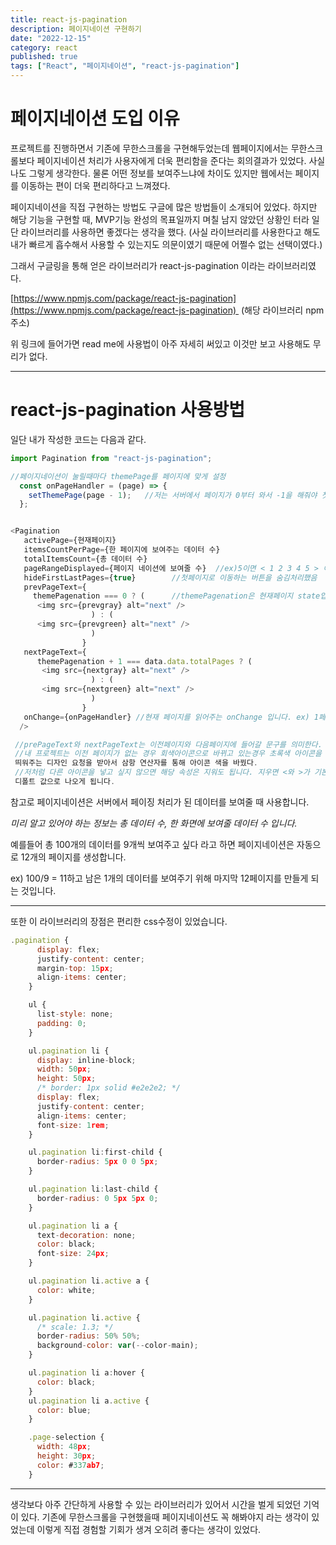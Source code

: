 ```yaml
---
title: react-js-pagination
description: 페이지네이션 구현하기
date: "2022-12-15"
category: react
published: true
tags: ["React", "페이지네이션", "react-js-pagination"]
---
```


# 페이지네이션 도입 이유

프로젝트를 진행하면서 기존에 무한스크롤을 구현해두었는데 웹페이지에서는 무한스크롤보다 페이지네이션 처리가 사용자에게 더욱 편리함을 준다는 회의결과가 있었다. 사실 나도 그렇게 생각한다. 물론 어떤 정보를 보여주느냐에 차이도 있지만 웹에서는 페이지를 이동하는 편이 더욱 편리하다고 느껴졌다. </br>

페이지네이션을 직접 구현하는 방법도 구글에 많은 방법들이 소개되어 있었다. 하지만 해당 기능을 구현할 때, MVP기능 완성의 목표일까지 며칠 남지 않았던 상황인 터라 일단 라이브러리를 사용하면 좋겠다는 생각을 했다. (사실 라이브러리를 사용한다고 해도 내가 빠르게 흡수해서 사용할 수 있는지도 의문이였기 때문에 어쩔수 없는 선택이였다.) </br>

그래서 구글링을 통해 얻은 라이브러리가 react-js-pagination 이라는 라이브러리였다. </br>

[https://www.npmjs.com/package/react-js-pagination](https://www.npmjs.com/package/react-js-pagination)  (해당 라이브러리 npm주소) </br>

위 링크에 들어가면 read me에 사용법이 아주 자세히 써있고 이것만 보고 사용해도 무리가 없다.

---

# react-js-pagination 사용방법

일단 내가 작성한 코드는 다음과 같다.

```javascript
import Pagination from "react-js-pagination";

//페이지네이션이 눌릴때마다 themePage를 페이지에 맞게 설정
  const onPageHandler = (page) => {
    setThemePage(page - 1);   //저는 서버에서 페이지가 0부터 와서 -1을 해줘야 첫페이지를 불러올 수 있었습니다.)
  };


<Pagination
   activePage={현재페이지}
   itemsCountPerPage={한 페이지에 보여주는 데이터 수}
   totalItemsCount={총 데이터 수}
   pageRangeDisplayed={페이지 네이션에 보여줄 수}  //ex)5이면 < 1 2 3 4 5 > 이런 형태
   hideFirstLastPages={true}        //첫페이지로 이동하는 버튼을 숨김처리했음
   prevPageText={
     themePagenation === 0 ? (      //themePagenation은 현재페이지 state입니다.
      <img src={prevgray} alt="next" />
                  ) : (
      <img src={prevgreen} alt="next" />
                  )
                }
   nextPageText={
      themePagenation + 1 === data.data.totalPages ? (
       <img src={nextgray} alt="next" />
                  ) : (
       <img src={nextgreen} alt="next" />
                  )
                }
   onChange={onPageHandler} //현재 페이지를 읽어주는 onChange 입니다. ex) 1페이지는 1을 반환합니다.
  />

 //prePageText와 nextPageText는 이전페이지와 다음페이지에 들어갈 문구를 의미한다.
 //내 프로젝트는 이전 페이지가 없는 경우 회색아이콘으로 바뀌고 있는경우 초록색 아이콘을
 띄워주는 디자인 요청을 받아서 삼항 연산자를 통해 아이콘 색을 바꿨다.
 //저처럼 다른 아이콘을 넣고 싶지 않으면 해당 속성은 지워도 됩니다. 지우면 <와 >가 기본
 디폴트 값으로 나오게 됩니다.
```

참고로 페이지네이션은 서버에서 페이징 처리가 된 데이터를 보여줄 때 사용합니다.</br>

_미리 알고 있어야 하는 정보는 총 데이터 수, 한 화면에 보여줄 데이터 수 입니다._ </br>

예를들어 총 100개의 데이터를 9개씩 보여주고 싶다 라고 하면 페이지네이션은 자동으로 12개의 페이지를 생성합니다.</br>

ex) 100/9 = 11하고 남은 1개의 데이터를 보여주기 위해 마지막 12페이지를 만들게 되는 것입니다.</br>

---

또한 이 라이브러리의 장점은 편리한 css수정이 있었습니다.

```javascript
.pagination {
      display: flex;
      justify-content: center;
      margin-top: 15px;
      align-items: center;
    }

    ul {
      list-style: none;
      padding: 0;
    }

    ul.pagination li {
      display: inline-block;
      width: 50px;
      height: 50px;
      /* border: 1px solid #e2e2e2; */
      display: flex;
      justify-content: center;
      align-items: center;
      font-size: 1rem;
    }

    ul.pagination li:first-child {
      border-radius: 5px 0 0 5px;
    }

    ul.pagination li:last-child {
      border-radius: 0 5px 5px 0;
    }

    ul.pagination li a {
      text-decoration: none;
      color: black;
      font-size: 24px;
    }

    ul.pagination li.active a {
      color: white;
    }

    ul.pagination li.active {
      /* scale: 1.3; */
      border-radius: 50% 50%;
      background-color: var(--color-main);
    }

    ul.pagination li a:hover {
      color: black;
    }
    ul.pagination li a.active {
      color: blue;
    }

    .page-selection {
      width: 48px;
      height: 30px;
      color: #337ab7;
    }
```

---

생각보다 아주 간단하게 사용할 수 있는 라이브러리가 있어서 시간을 벌게 되었던 기억이 있다. 기존에 무한스크롤을 구현했을때 페이지네이션도 꼭 해봐야지 라는 생각이 있었는데 이렇게 직접 경험할 기회가 생겨 오히려 좋다는 생각이 있었다.
